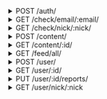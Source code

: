 <details>
<summary>POST /auth/</summary>
Log in with an email/password, or an email/secret

__request_headers__

|name|value|required|
| - | - | - |
|Authorization|Basic or Bearer authorization|True|

```JSON
{
    "email": "email of this account",
    "password": "password to this account",
    "secret": "or the secret produced by the server on last login"
}
```

__responses__

- 200 - Sucessful login
```JSON
{
    "auth": {
        "token": "Bearer token to be used in headers for authentication dependant requests",
        "expires": "expiry timestamp of this token",
        "secret": "secret to be used for logging in so that a password is not stored"
    }
}
```

- 400 - Bad Request
```JSON
{
    "error": "bad_request"
}
```

- 401 - Bad Auth
```JSON
{
    "error": "bad_auth"
}
```


</details>


<details>
<summary>GET /check/email/:email/</summary>
Check an email for availability

__request_headers__

|name|value|required|
| - | - | - |
|Authorization|Basic or Bearer authorization|True|

__responses__

- 200 - Resource availability was checked
```JSON
{
    "exists": "does this resurce already exist bound to some user?"
}
```

- 401 - Not Authorized
```JSON
{
    "error": "not_authorized"
}
```


</details>


<details>
<summary>GET /check/nick/:nick/</summary>
Check a nickname for availability

__request_headers__

|name|value|required|
| - | - | - |
|Authorization|Basic or Bearer authorization|True|

__responses__

- 200 - Resource availability was checked
```JSON
{
    "exists": "does this resurce already exist bound to some user?"
}
```

- 401 - Not Authorized
```JSON
{
    "error": "not_authorized"
}
```


</details>


<details>
<summary>POST /content/</summary>
Upload some image or video content. This should be a multipart POST with JSON data in part json, and the file upload in part file

__request_headers__

|name|value|required|
| - | - | - |
|Authorization|Basic or Bearer authorization|True|

```JSON
{
    "mime": "content mime type",
    "nsfw": "is this content not safe for work?",
    "featurable": "may this content be featured?",
    "tags": [
        "list",
        "of",
        "tags"
    ]
}
```

__responses__

- 200 - Content was accepted
```JSON
{
    "content": {
        "id": "content id",
        "author": "authed user id",
        "tags": "content tags",
        "mime": "content mimetype",
        "like_count": "number of likes on this content",
        "dislike_count": "number of dislikes on this content",
        "repub_count": "number of repubs on this content",
        "view_count": "number of views on this content",
        "comment_count": "number of comments on this content",
        "created": "creation timestamp",
        "featured": "is this content featured?",
        "featurable": "may this content be featured?",
        "nsfw": "is this content nsfw?",
        "removed": "was this content removed?"
    }
}
```

- 400 - Bad Request
```JSON
{
    "error": "bad_request"
}
```

- 401 - Not Authorized
```JSON
{
    "error": "not_authorized"
}
```

- 403 - Content was rejected
```JSON
{
    "error": "forbidden"
}
```

- 415 - Unsupported Media
```JSON
{
    "error": "bad_media"
}
```


</details>


<details>
<summary>GET /content/:id/</summary>
Get basic information about some content its id

__request_headers__

|name|value|required|
| - | - | - |
|Authorization|Basic or Bearer authorization|True|

__responses__

- 200 - Content information
```JSON
{
    "content": {
        "id": "content id",
        "author": "author user id",
        "tags": "content tags",
        "mime": "content mimetype",
        "like_count": "number of likes on this content",
        "dislike_count": "number of dislikes on this content",
        "repub_count": "number of repubs on this content",
        "view_count": "number of views on this content",
        "comment_count": "number of comments on this content",
        "created": "creation timestamp",
        "featured": "is this content featured?",
        "featurable": "may this content be featured?",
        "nsfw": "is this content nsfw?",
        "removed": "was this content removed?"
    }
}
```

- 401 - Not Authorized
```JSON
{
    "error": "not_authorized"
}
```

- 404 - No such content
```JSON
{
    "error": "no_such_content"
}
```


</details>


<details>
<summary>GET /feed/all/</summary>
Get a paginated slice of the all feed

__query_strings__

|name|description|default|limit|required|
| - | - | - | - | - |
|size|Number of items to fetch|50|0 < it < 200|False|
|offset|paginated index offset|0|out of bounds indexes are not honored|False|

__request_headers__

|name|value|required|
| - | - | - |
|Authorization|Basic or Bearer authorization|True|

__responses__

- 200 - Content feed
```JSON
{
    "content": [
        {
            "id": "content id",
            "author": "author user id",
            "tags": "content tags",
            "mime": "content mimetype",
            "like_count": "number of likes on this content",
            "dislike_count": "number of dislikes on this content",
            "repub_count": "number of repubs on this content",
            "view_count": "number of views on this content",
            "comment_count": "number of comments on this content",
            "created": "creation timestamp",
            "featured": "is this content featured?",
            "featurable": "may this content be featured?",
            "removed": "was this content removed?"
        },
        "..."
    ]
}
```

- 401 - Not Authorized
```JSON
{
    "error": "not_authorized"
}
```


</details>


<details>
<summary>POST /user/</summary>
Create a new user

__request_headers__

|name|value|required|
| - | - | - |
|Authorization|Basic or Bearer authorization|True|

```JSON
{
    "email": "unused email to register",
    "nick": "unused nick to register",
    "password": "passowrd to bind to this account"
}
```

__responses__

- 200 - Account Created
```JSON
{
    "user": "created"
}
```

- 400 - Bad Request
```JSON
{
    "error": "bad_request"
}
```

- 401 - Not Authorized
```JSON
{
    "error": "not_authorized"
}
```

- 403 - Forbidden
```JSON
{
    "error": "forbidden"
}
```

- 409 - Conflict
```JSON
{
    "conflict": "conflicting key"
}
```


</details>


<details>
<summary>GET /user/:id/</summary>
Get information about some user by their id

__request_headers__

|name|value|required|
| - | - | - |
|Authorization|Basic or Bearer authorization|True|

__responses__

- 200 - User information
```JSON
{
    "user": {
        "id": "user's UUIDv4",
        "nick": "user's nickname",
        "bio": "bio (or, about) section",
        "subscriber_count": "number of users subscribed to this user",
        "subscription_count": "number of users this user has subscribed to",
        "post_count": "number of posts and reposts on this user's timeline",
        "created": "unix creation timestamp"
    }
}
```

- 401 - Not Authorized
```JSON
{
    "error": "not_authorized"
}
```

- 404 - No such user
```JSON
{
    "error": "no_such_user"
}
```


</details>


<details>
<summary>PUT /user/:id/reports/</summary>
Report a usre for some reason

__request_headers__

|name|value|required|
| - | - | - |
|Authorization|Basic or Bearer authorization|True|

```JSON
{
    "reason": "report reason"
}
```

__responses__

- 204 - Accepted
- 401 - Not Authorized
```JSON
{
    "error": "not_authorized"
}
```

- 404 - No such user
```JSON
{
    "error": "no_such_user"
}
```


</details>


<details>
<summary>GET /user/nick/:nick</summary>
Get information about some user by their nick

__request_headers__

|name|value|required|
| - | - | - |
|Authorization|Basic or Bearer authorization|True|

__responses__

- 200 - User information
```JSON
{
    "user": {
        "id": "user's UUIDv4",
        "nick": "user's nickname",
        "bio": "bio (or, about) section",
        "subscriber_count": "number of users subscribed to this user",
        "subscription_count": "number of users this user has subscribed to",
        "post_count": "number of posts and reposts on this user's timeline",
        "created": "unix creation timestamp"
    }
}
```

- 401 - Not Authorized
```JSON
{
    "error": "not_authorized"
}
```

- 404 - No such user
```JSON
{
    "error": "no_such_user"
}
```


</details>
